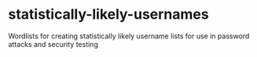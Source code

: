 # statistically-likely-usernames
Wordlists for creating statistically likely username lists for use in password attacks and security testing
